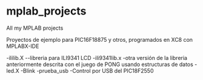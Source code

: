 # mplab_projects
All my MPLAB projects

Proyectos de ejemplo para PIC16F18875 y otros, programados en XC8 con MPLABX-IDE

-ililib.X --libreria para ILI9341 LCD
-ili9341lib.x -otra versión de la libreria anteriormente descrita con el juego de PONG usando estructuras de datos
-led.X -Blink
-prueba_usb -Control por USB del PIC18F2550
